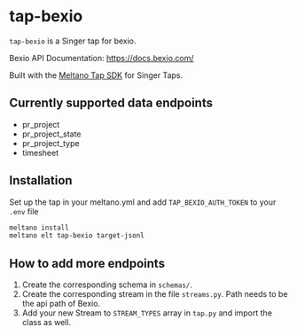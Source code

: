 # tap-bexio

`tap-bexio` is a Singer tap for bexio.

Bexio API Documentation: https://docs.bexio.com/

Built with the [Meltano Tap SDK](https://sdk.meltano.com) for Singer Taps.

## Currently supported data endpoints

- pr_project
- pr_project_state
- pr_project_type
- timesheet

## Installation

Set up the tap in your meltano.yml and add `TAP_BEXIO_AUTH_TOKEN` to your `.env` file

```bash
meltano install
meltano elt tap-bexio target-jsonl
```

## How to add more endpoints

1. Create the corresponding schema in `schemas/`.
2. Create the corresponding stream in the file `streams.py`. Path needs to be the api path of Bexio.
3. Add your new Stream to `STREAM_TYPES` array in `tap.py` and import the class as well.
